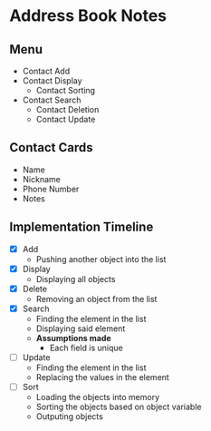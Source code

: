 # Address Book Notes

## Menu
- Contact Add
- Contact Display
  - Contact Sorting
- Contact Search
  - Contact Deletion
  - Contact Update

## Contact Cards
- Name
- Nickname
- Phone Number
- Notes

## Implementation Timeline
- [X] Add
  - Pushing another object into the list
- [X] Display
  - Displaying all objects
- [X] Delete
  - Removing an object from the list
- [X] Search
  - Finding the element in the list
  - Displaying said element
  - **Assumptions made**
    - Each field is unique
- [ ] Update
  - Finding the element in the list
  - Replacing the values in the element
- [ ] Sort
  - Loading the objects into memory
  - Sorting the objects based on object variable
  - Outputing objects
